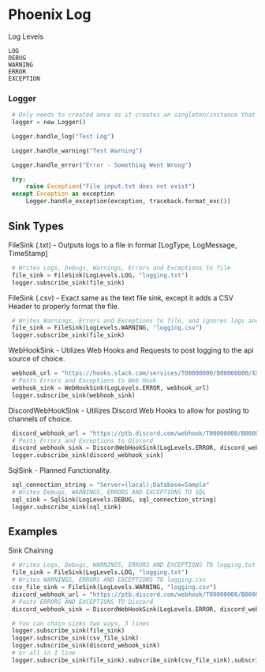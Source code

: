 # Phoenix Log


Log Levels

    LOG
    DEBUG
    WARNING
    ERROR
    EXCEPTION
### Logger
   ```py
    # Only needs to created once as it creates an singleton/instance that is accessable from anywhere
    logger = new Logger()
   ```
   
   ```py
    Logger.handle_log("Test Log")
   ```

   ```py
    Logger.handle_warning("Test Warning")
   ```

   ```py
    Logger.handle_error("Error - Something Went Wrong")
   ```


   ```py
    try:
        raise Exception("File input.txt does not exist")
    except Exception as exception 
        Logger.handle_exception(exception, traceback.format_exc())
   ```

## Sink Types
FileSink (.txt) - Outputs logs to a file in format [LogType, LogMessage, TimeStamp]
   ```py
    # Writes Logs, Debugs, Warnings, Errors and Exceptions to file 
    file_sink = FileSink(LogLevels.LOG, "logging.txt")
    logger.subscribe_sink(file_sink)
   ```
FileSink (.csv) - Exact same as the text file sink, except it adds a CSV Header to properly format the file.
   ```py
    # Writes Warnings, Errors and Exceptions to file, and ignores logs and debugs
    file_sink = FileSink(LogLevels.WARNING, "logging.csv") 
    logger.subscribe_sink(file_sink)
  ```
 WebHookSink - Utilizes Web Hooks and Requests to post logging to the api source of choice.
   ```py
    webhook_url = "https://hooks.slack.com/services/T00000000/B00000000/XXXXXXXXXXXXXXXXXXXXXXXX"
    # Posts Errors and Exceptions to Web Hook
    webhook_sink = WebHookSink(LogLevels.ERROR, webhook_url)
    logger.subscribe_sink(webhook_sink)
   ```
 DiscordWebHookSink - Utilizes Discord Web Hooks to allow for posting to channels of choice.
   ```py
    discord_webhook_url = "https://ptb.discord.com/webhook/T00000000/B00000000/XXXXXXXXXXXXXXXXXXXXXXXX"
    # Posts Errors and Exceptions to Discord
    discord_webhook_sink = DiscordWebHookSink(LogLevels.ERROR, discord_webhook_url)
    logger.subscribe_sink(discord_webhook_sink)
  ```	
 SqlSink - Planned Functionality.
   ```py
    sql_connection_string = "Server=(local);Database=Sample"
    # Writes Debugs, WARNINGS, ERRORS AND EXCEPTIONS TO SQL
    sql_sink = SqlSink(LogLevels.DEBUG, sql_connection_string)
    logger.subscribe_sink(sql_sink)
  ```

## Examples
Sink Chaining
   ```py
    # Writes Logs, Debugs, WARNINGS, ERRORS AND EXCEPTIONS TO logging.txt
    file_sink = FileSink(LogLevels.LOG, "logging.txt")
    # Writes WARNINGS, ERRORS AND EXCEPTIONS TO logging.csv
    csv_file_sink = FileSink(LogLevels.WARNING, "logging.csv")
    discord_webhook_url = "https://ptb.discord.com/webhook/T00000000/B00000000/XXXXXXXXXXXXXXXXXXXXXXXX"
    # Posts ERRORS AND EXCEPTIONS TO Discord
    discord_webhook_sink = DiscordWebHookSink(LogLevels.ERROR, discord_webhook_url)

    # You can chain sinks two ways, 3 lines
    logger.subscribe_sink(file_sink)
    logger.subscribe_sink(csv_file_sink)
    logger.subscribe_sink(discord_webook_sink)
    # or all in 1 line
    logger.subscribe_sink(file_sink).subscribe_sink(csv_file_sink).subscribe_sink(discord_webook_sink)
  ```
